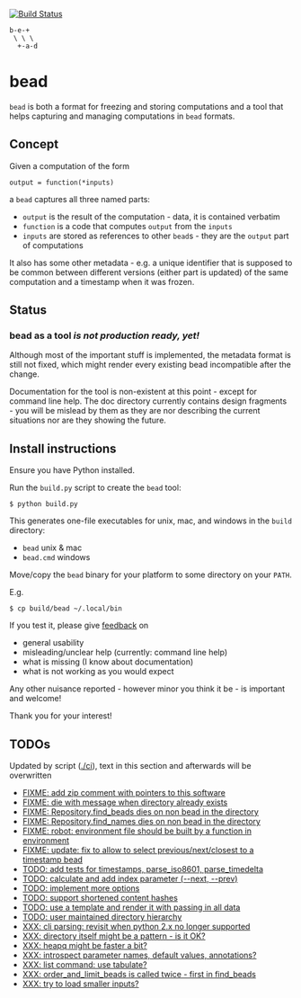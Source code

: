 [![Build Status](https://travis-ci.org/e3krisztian/bead.svg?branch=master)](https://travis-ci.org/e3krisztian/bead)

    b-e-+
     \ \ \
      +-a-d

# bead


`bead` is both a format for freezing and storing computations and a tool that helps 
capturing and managing computations in `bead` formats.


## Concept

Given a computation of the form

    output = function(*inputs)

a `bead` captures all three named parts:

- `output` is the result of the computation - data, it is contained verbatim
- `function` is a code that computes `output` from the `inputs`
- `inputs` are stored as references to other `bead`s - they are the `output` part of
  computations

It also has some other metadata - e.g. a unique identifier that is supposed to be common 
between different versions (either part is updated) of the same computation and a timestamp
when it was frozen.


## Status

### bead as a tool *is not production ready, yet!*

Although most of the important stuff is implemented, the metadata format is still not fixed,
which might render every existing bead incompatible after the change.

Documentation for the tool is non-existent at this point - except for command line help.
The doc directory currently contains design fragments - you will be mislead by them as they 
are nor describing the current situations nor are they showing the future.


## Install instructions

Ensure you have Python installed.

Run the `build.py` script to create the `bead` tool:

```
$ python build.py
```

This generates one-file executables for unix, mac, and windows in the `build` directory:
- `bead` unix & mac
- `bead.cmd` windows

Move/copy the `bead` binary for your platform to some directory on your `PATH`.

E.g.

```
$ cp build/bead ~/.local/bin
```

If you test it, please give [feedback](../../issues) on
- general usability
- misleading/unclear help (currently: command line help)
- what is missing (I know about documentation)
- what is not working as you would expect

Any other nuisance reported - however minor you think it be - is important and welcome!

Thank you for your interest!


## TODOs

Updated by script ([./ci](https://github.com/e3krisztian/bead/blob/renames/ci)), text in this section and afterwards will be overwritten

- [FIXME: add zip comment with pointers to this software](https://github.com/e3krisztian/bead/blob/renames/bead/workspace.py#L189)
- [FIXME: die with message when directory already exists](https://github.com/e3krisztian/bead/blob/renames/bead_cli/workspace.py#L49)
- [FIXME: Repository.find_beads dies on non bead in the directory](https://github.com/e3krisztian/bead/blob/renames/bead/repos.py#L109)
- [FIXME: Repository.find_names dies on non bead in the directory](https://github.com/e3krisztian/bead/blob/renames/bead/repos.py#L137)
- [FIXME: robot: environment file should be built by a function in environment](https://github.com/e3krisztian/bead/blob/renames/bead_cli/test_robot.py#L36)
- [FIXME: update: fix to allow to select previous/next/closest to a timestamp bead](https://github.com/e3krisztian/bead/blob/renames/bead_cli/input.py#L125)
- [TODO: add tests for timestamps, parse_iso8601, parse_timedelta](https://github.com/e3krisztian/bead/blob/renames/bead/tech/timestamp.py#L232)
- [TODO: calculate and add index parameter (--next, --prev)](https://github.com/e3krisztian/bead/blob/renames/bead_cli/common.py#L215)
- [TODO: implement more options](https://github.com/e3krisztian/bead/blob/renames/bead_cli/common.py#L118)
- [TODO: support shortened content hashes](https://github.com/e3krisztian/bead/blob/renames/bead/spec.py#L19)
- [TODO: use a template and render it with passing in all data](https://github.com/e3krisztian/bead/blob/renames/bead_cli/workspace.py#L220)
- [TODO: user maintained directory hierarchy](https://github.com/e3krisztian/bead/blob/renames/bead/repos.py#L71)
- [XXX: cli parsing: revisit when python 2.x no longer supported](https://github.com/e3krisztian/bead/blob/renames/bead_cli/cmdparse.py#L86)
- [XXX: directory itself might be a pattern - is it OK?](https://github.com/e3krisztian/bead/blob/renames/bead/repos.py#L107)
- [XXX: heapq might be faster a bit?](https://github.com/e3krisztian/bead/blob/renames/bead/repos.py#L57)
- [XXX: introspect parameter names, default values, annotations?](https://github.com/e3krisztian/bead/blob/renames/bead_cli/cmdparse.py#L121)
- [XXX: list command: use tabulate?](https://github.com/e3krisztian/bead/blob/renames/bead_cli/repo.py#L60)
- [XXX: order_and_limit_beads is called twice - first in find_beads](https://github.com/e3krisztian/bead/blob/renames/bead_cli/common.py#L195)
- [XXX: try to load smaller inputs?](https://github.com/e3krisztian/bead/blob/renames/bead_cli/workspace.py#L149)
